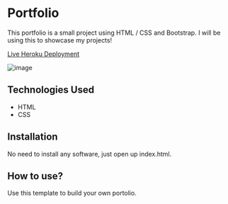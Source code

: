 # Portfolio

This portfolio is a small project using HTML / CSS and Bootstrap. I will be using this to showcase my projects!

[Live Heroku Deployment](https://briesbutler.github.io/portfolio/)

![image](https://user-images.githubusercontent.com/108242839/179285075-2d9662eb-a89c-4ce8-bd1a-c8194ffdc625.png)

## Technologies Used

* HTML
* CSS

## Installation

No need to install any software, just open up index.html.

## How to use?

Use this template to build your own portolio.
